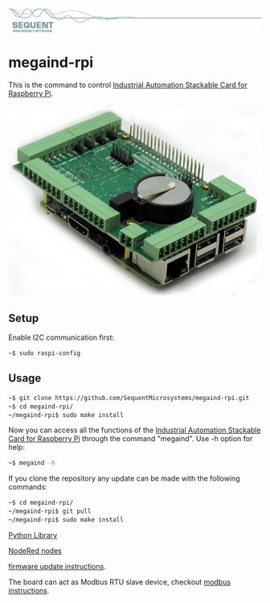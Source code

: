 [![megaind-rpi](res/sequent.jpg)](https://www.sequentmicrosystems.com)

# megaind-rpi

This is the command to control [Industrial Automation Stackable Card for Raspberry Pi](https://sequentmicrosystems.com/product/industrial-automation-stackable-card-for-raspberry-pi/).

![MEGA-IND](res/IND.jpg)

## Setup

Enable I2C communication first:
```bash
~$ sudo raspi-config
```

## Usage

```bash
~$ git clone https://github.com/SequentMicrosystems/megaind-rpi.git
~$ cd megaind-rpi/
~/megaind-rpi$ sudo make install
```

Now you can access all the functions of the [Industrial Automation Stackable Card for Raspberry Pi](https://sequentmicrosystems.com/product/industrial-automation-stackable-card-for-raspberry-pi/) through the command "megaind". Use -h option for help:
```bash
~$ megaind -h
```

If you clone the repository any update can be made with the following commands:

```bash
~$ cd megaind-rpi/  
~/megaind-rpi$ git pull
~/megaind-rpi$ sudo make install
```  
[Python Library](https://github.com/SequentMicrosystems/megaind-rpi/tree/master/python)

[NodeRed nodes](https://github.com/SequentMicrosystems/megaind-rpi/tree/master/node-red-contrib-sm-ind)

[firmware update instructions](https://github.com/SequentMicrosystems/megaind-rpi/tree/master/update).

The board can act as Modbus RTU slave device, checkout [modbus instructions](https://github.com/SequentMicrosystems/megaind-rpi/blob/master/MODBUS.md).
